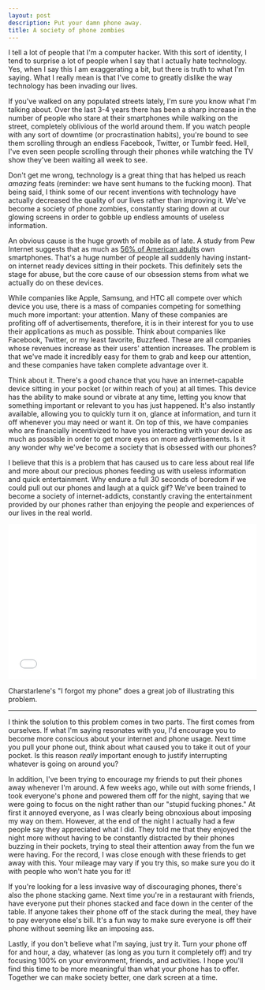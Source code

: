 ```yaml
---
layout: post
description: Put your damn phone away.
title: A society of phone zombies
---
```


I tell a lot of people that I'm a computer hacker. With this sort of identity, I tend to surprise a lot of people when I say that I actually hate technology. Yes, when I say this I am exaggerating a bit, but there is truth to what I'm saying. What I really mean is that I've come to greatly dislike the way technology has been invading our lives. 

If you've walked on any populated streets lately, I'm sure you know what I'm talking about. Over the last 3-4 years there has been a sharp increase in the number of people who stare at their smartphones while walking on the street, completely oblivious of the world around them. If you watch people with any sort of downtime (or procrastination habits), you're bound to see them scrolling through an endless Facebook, Twitter, or Tumblr feed. Hell, I've even seen people scrolling through their phones while watching the TV show they've been waiting all week to see.

Don't get me wrong, technology is a great thing that has helped us reach *amazing* feats (reminder: we have sent humans to the fucking moon). That being said, I think some of our recent inventions with technology have actually decreased the quality of our lives rather than improving it. We've become a society of phone zombies, constantly staring down at our glowing screens in order to gobble up endless amounts of useless information.

An obvious cause is the huge growth of mobile as of late. A study from Pew Internet suggests that as much as [56% of American adults](http://www.pewinternet.org/Reports/2013/Smartphone-Ownership-2013/Findings.aspx) own smartphones. That's a huge number of people all suddenly having instant-on internet ready devices sitting in their pockets. This definitely sets the stage for abuse, but the core cause of our obsession stems from what we actually do on these devices.

While companies like Apple, Samsung, and HTC all compete over which device you use, there is a mass of companies competing for something much more important: your attention. Many of these companies are profiting off of advertisements, therefore, it is in their interest for you to use their applications as much as possible. Think about companies like Facebook, Twitter, or my least favorite, Buzzfeed. These are all companies whose revenues increase as their users' attention increases. The problem is that we've made it incredibly easy for them to grab and keep our attention, and these companies have taken complete advantage over it.

Think about it. There's a good chance that you have an internet-capable device sitting in your pocket (or within reach of you) at all times. This device has the ability to make sound or vibrate at any time, letting you know that something important or relevant to you has just happened. It's also instantly available, allowing you to quickly turn it on, glance at information, and turn it off whenever you may need or want it. On top of this, we have companies who are financially incentivized to have you interacting with your device as much as possible in order to get more eyes on more advertisements. Is it any wonder why we've become a society that is obsessed with our phones?

I believe that this is a problem that has caused us to care less about real life and more about our precious phones feeding us with useless information and quick entertainment. Why endure a full 30 seconds of boredom if we could pull out our phones and laugh at a quick gif? We've been trained to become a society of internet-addicts, constantly craving the entertainment provided by our phones rather than enjoying the people and experiences of our lives in the real world.

<iframe style="display: block; margin-bottom: 15px;" width="100%" height="315px" src="//www.youtube.com/embed/OINa46HeWg8" frameborder="0"> </iframe>

<div class="caption">
    Charstarlene's "I forgot my phone" does a great job of illustrating this problem.
</div>

<hr />

I think the solution to this problem comes in two parts. The first comes from ourselves. If what I'm saying resonates with you, I'd encourage you to become more conscious about your internet and phone usage. Next time you pull your phone out, think about what caused you to take it out of your pocket. Is this reason *really* important enough to justify interrupting whatever is going on around you?

In addition, I've been trying to encourage my friends to put their phones away whenever I'm around. A few weeks ago, while out with some friends, I took everyone's phone and powered them off for the night, saying that we were going to focus on the night rather than our "stupid fucking phones." At first it annoyed everyone, as I was clearly being obnoxious about imposing my way on them. However, at the end of the night I actually had a few people say they appreciated what I did. They told me that they enjoyed the night more without having to be constantly distracted by their phones buzzing in their pockets, trying to steal their attention away from the fun we were having. For the record, I was close enough with these friends to get away with this. Your mileage may vary if you try this, so make sure you do it with people who won't hate you for it!

If you're looking for a less invasive way of discouraging phones, there's also the phone stacking game. Next time you're in a restaurant with friends, have everyone put their phones stacked and face down in the center of the table. If anyone takes their phone off of the stack during the meal, they have to pay everyone else's bill. It's a fun way to make sure everyone is off their phone without seeming like an imposing ass.

Lastly, if you don't believe what I'm saying, just try it. Turn your phone off for and hour, a day, whatever (as long as you turn it completely off) and try focusing 100% on your environment, friends, and activities. I hope you'll find this time to be more meaningful than what your phone has to offer. Together we can make society better, one dark screen at a time.
